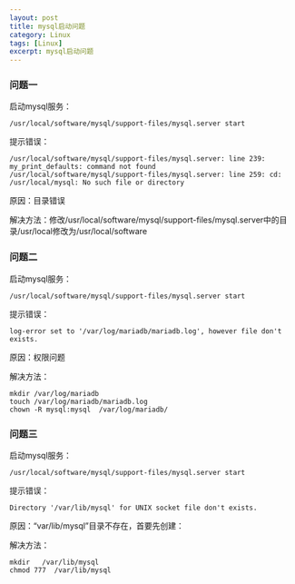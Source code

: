 ```yaml
---
layout: post
title: mysql启动问题
category: Linux
tags: [Linux]
excerpt: mysql启动问题
---
```


### 问题一 ###

启动mysql服务： 

    /usr/local/software/mysql/support-files/mysql.server start

提示错误： 

    /usr/local/software/mysql/support-files/mysql.server: line 239: my_print_defaults: command not found
	/usr/local/software/mysql/support-files/mysql.server: line 259: cd: /usr/local/mysql: No such file or directory


原因：目录错误

解决方法：修改/usr/local/software/mysql/support-files/mysql.server中的目录/usr/local修改为/usr/local/software

### 问题二 ###

启动mysql服务：

    /usr/local/software/mysql/support-files/mysql.server start

提示错误：

    log-error set to '/var/log/mariadb/mariadb.log', however file don't exists.

原因：权限问题

解决方法：

    mkdir /var/log/mariadb 
	touch /var/log/mariadb/mariadb.log 
	chown -R mysql:mysql  /var/log/mariadb/

### 问题三 ###

启动mysql服务：

    /usr/local/software/mysql/support-files/mysql.server start

提示错误：

    Directory '/var/lib/mysql' for UNIX socket file don't exists.

原因：“var/lib/mysql”目录不存在，首要先创建：

解决方法：

    mkdir   /var/lib/mysql
	chmod 777  /var/lib/mysql

